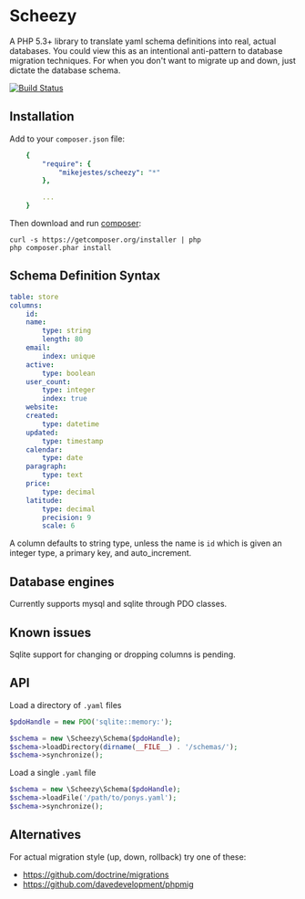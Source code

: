 Scheezy
=======

A PHP 5.3+ library to translate yaml schema definitions into real, actual databases.
You could view this as an intentional anti-pattern to database migration techniques.
For when you don't want to migrate up and down, just dictate the database schema.

[![Build Status](https://travis-ci.org/mikejestes/scheezy.png?branch=master)](https://travis-ci.org/mikejestes/scheezy)

## Installation

Add to your `composer.json` file:

```yaml
    {
        "require": {
            "mikejestes/scheezy": "*"
        },

        ...
    }
```

Then download and run [composer](http://getcomposer.org/):

    curl -s https://getcomposer.org/installer | php
    php composer.phar install

## Schema Definition Syntax

```yaml
table: store
columns:
    id:
    name:
        type: string
        length: 80
    email:
        index: unique
    active:
        type: boolean
    user_count:
        type: integer
        index: true
    website:
    created:
        type: datetime
    updated:
        type: timestamp
    calendar:
        type: date
    paragraph:
        type: text
    price:
        type: decimal
    latitude:
        type: decimal
        precision: 9
        scale: 6

```

A column defaults to string type, unless the name is `id` which is given an integer type, a primary key, and auto_increment.

## Database engines

Currently supports mysql and sqlite through PDO classes.

## Known issues

Sqlite support for changing or dropping columns is pending.

## API

Load a directory of `.yaml` files

```php
$pdoHandle = new PDO('sqlite::memory:');

$schema = new \Scheezy\Schema($pdoHandle);
$schema->loadDirectory(dirname(__FILE__) . '/schemas/');
$schema->synchronize();
```

Load a single `.yaml` file

```php
$schema = new \Scheezy\Schema($pdoHandle);
$schema->loadFile('/path/to/ponys.yaml');
$schema->synchronize();
```

## Alternatives

For actual migration style (up, down, rollback) try one of these:
* https://github.com/doctrine/migrations
* https://github.com/davedevelopment/phpmig
